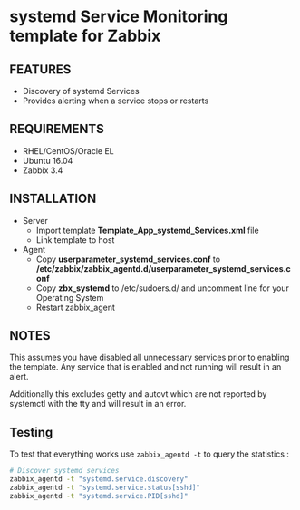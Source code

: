 systemd Service Monitoring template for Zabbix
===========================================


FEATURES
--------
* Discovery of systemd Services
* Provides alerting when a service stops or restarts


REQUIREMENTS
------------
* RHEL/CentOS/Oracle EL
* Ubuntu 16.04
* Zabbix 3.4

INSTALLATION
------------
* Server
  * Import template __Template_App_systemd_Services.xml__ file
  * Link template to host
* Agent
  * Copy __userparameter_systemd_services.conf__ to __/etc/zabbix/zabbix\_agentd.d/userparameter\_systemd\_services.conf__
  * Copy __zbx\_systemd__ to /etc/sudoers.d/ and uncomment line for your Operating System
  * Restart zabbix_agent

NOTES
------------

This assumes you have disabled all unnecessary services prior to enabling the template. Any service that is enabled and not running will result in an alert.

Additionally this excludes getty and autovt which are not reported by systemctl with the tty and will result in an error.

Testing
-------
To test that everything works use `zabbix_agentd -t` to query the statistics :

```bash
# Discover systemd services
zabbix_agentd -t "systemd.service.discovery"
zabbix_agentd -t "systemd.service.status[sshd]"
zabbix_agentd -t "systemd.service.PID[sshd]"
```
